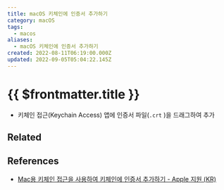 ```yaml
---
title: macOS 키체인에 인증서 추가하기
category: macOS
tags:
  - macos
aliases:
  - macOS 키체인에 인증서 추가하기
created: 2022-08-11T06:19:00.000Z
updated: 2022-09-05T05:04:22.145Z
---
```


# {{ $frontmatter.title }}

- 키체인 접근(Keychain Access) 앱에 인증서 파일(`.crt` )을 드래그하여 추가

## Related

## References

- [Mac용 키체인 접근을 사용하여 키체인에 인증서 추가하기 - Apple 지원 (KR)](https://support.apple.com/ko-kr/guide/keychain-access/kyca2431/mac)
